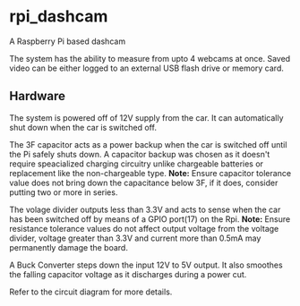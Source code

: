 # rpi_dashcam
A Raspberry Pi based dashcam

The system has the ability to measure from upto 4 webcams at once. 
Saved video can be either logged to an external USB flash drive or memory card.

## Hardware

The system is powered off of 12V supply from the car. It can automatically shut down when the car is switched off.

The 3F capacitor acts as a power backup when the car is switched off until the Pi safely shuts down. A capacitor backup was chosen as it doesn't require speacialized charging circuitry unlike chargeable batteries or replacement like the non-chargeable type.
**Note:** Ensure capacitor tolerance value does not bring down the capacitance below 3F, if it does, consider putting two or more in series.

The volage divider outputs less than 3.3V and acts to sense when the car has been switched off by means of a GPIO port(17) on the Rpi.
**Note:** Ensure resistance tolerance values do not affect output voltage from the voltage divider, voltage greater than 3.3V and current  more than 0.5mA may permanently damage the board.

A Buck Converter steps down the input 12V to 5V output. It also smoothes the falling capacitor voltage as it discharges during a power cut.

Refer to the circuit diagram for more details.
